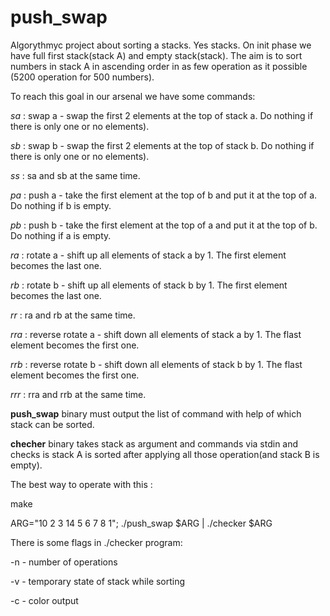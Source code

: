 # push_swap

Algorythmyc project about sorting a stacks. Yes stacks.
On init phase we have full first stack(stack A) and empty stack(stack). The aim is to sort numbers in stack A in ascending order in as few operation as it possible (5200 operation for 500 numbers).

To reach this goal in our arsenal we have some commands:

*sa* : swap a - swap the first 2 elements at the top of stack a. Do nothing if there is only one or no elements).

*sb* : swap b - swap the first 2 elements at the top of stack b. Do nothing if there is only one or no elements).

*ss* : sa and sb at the same time.

*pa* : push a - take the first element at the top of b and put it at the top of a. Do nothing if b is empty.

*pb* : push b - take the first element at the top of a and put it at the top of b. Do nothing if a is empty.

*ra* : rotate a - shift up all elements of stack a by 1. The first element becomes the last one.

*rb* : rotate b - shift up all elements of stack b by 1. The first element becomes the last one.

*rr* : ra and rb at the same time.

*rra* : reverse rotate a - shift down all elements of stack a by 1. The flast element becomes the first one.

*rrb* : reverse rotate b - shift down all elements of stack b by 1. The flast element becomes the first one.

*rrr* : rra and rrb at the same time.


**push_swap** binary must output the list of command with help of which stack can be sorted.

**checher** binary takes stack as argument and commands via stdin and checks is stack A is sorted after applying all those operation(and stack B is empty).

The best way to operate with this :

make

ARG="10 2 3 14 5 6 7 8 1"; ./push_swap $ARG | ./checker $ARG


There is some flags in ./checker program:

  -n - number of operations
  
  -v - temporary state of stack while sorting
  
  -c - color output
  

